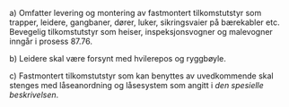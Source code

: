 a) Omfatter levering og montering av fastmontert tilkomstutstyr som trapper, leidere, gangbaner, dører, luker, sikringsvaier på bærekabler etc.
Bevegelig tilkomstutstyr som heiser, inspeksjonsvogner og malevogner inngår i prosess 87.76.

b) Leidere skal være forsynt med hvilerepos og ryggbøyle.

c) Fastmontert tilkomstutstyr som kan benyttes av uvedkommende skal stenges med låseanordning og låsesystem som angitt i *den spesielle beskrivelsen*.

